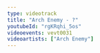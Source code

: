 ```yaml
---
type: videotrack
title: "Arch Enemy - ?"
youtubeId: "rgKRqhi_5os"
videoevents: vevt0031
videoartists: ["Arch Enemy"]
---
```

